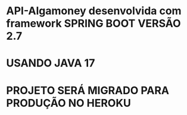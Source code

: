 # API-Algamoney desenvolvida com framework SPRING BOOT VERSÃO 2.7

# USANDO JAVA 17

# PROJETO SERÁ MIGRADO PARA PRODUÇÃO NO HEROKU 
